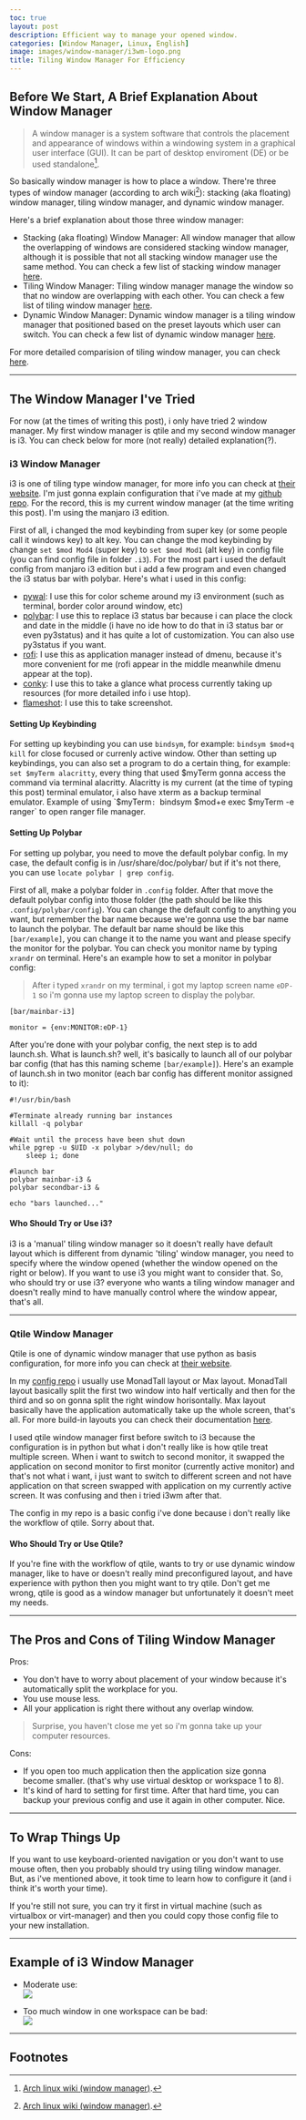 ```yaml
---
toc: true
layout: post
description: Efficient way to manage your opened window.
categories: [Window Manager, Linux, English]
image: images/window-manager/i3wm-logo.png
title: Tiling Window Manager For Efficiency
---
```

## Before We Start, A Brief Explanation About Window Manager

>A window manager is a system software that controls the placement and appearance of windows within a windowing system in a graphical user interface (GUI). It can be part of desktop enviroment (DE) or be used standalone[^1].

So basically window manager is how to place a window. There're three types of window manager (according to arch wiki[^1]): stacking (aka floating) window manager, tiling window manager, and dynamic window manager.

Here's a brief explanation about those three window manager:
- Stacking (aka floating) Window Manager:
All window manager that allow the overlapping of windows are considered stacking window manager, although it is possible that not all stacking window manager use the same method. You can check a few list of stacking window manager [here](https://wiki.archlinux.org/index.php/window_manager#Stacking_window_managers).
- Tiling Window Manager:
Tiling window manager manage the window so that no window are overlapping with each other. You can check a few list of tiling window manager [here](https://wiki.archlinux.org/index.php/window_manager#Tiling_window_managers).
- Dynamic Window Manager:
Dynamic window manager is a tiling window manager that positioned based on the preset layouts which user can switch. You can check a few list of dynamic window manager [here](https://wiki.archlinux.org/index.php/window_manager#Dynamic_window_managers).

For more detailed comparision of tiling window manager, you can check [here](https://wiki.archlinux.org/index.php/Comparison_of_tiling_window_managers).

---

## The Window Manager I've Tried

For now (at the times of writing this post), i only have tried 2 window manager. My first window manager is qtile and my second window manager is i3. You can check below for more (not really) detailed explanation(?).

### i3 Window Manager
i3 is one of tiling type window manager, for more info you can check at [their website](https://i3wm.org/). I'm just gonna explain configuration that i've made at my [github repo](https://github.com/bruhtus/i3_config). For the record, this is my current window manager (at the time writing this post). I'm using the manjaro i3 edition.

First of all, i changed the mod keybinding from super key (or some people call it windows key) to alt key. You can change the mod keybinding by change `set $mod Mod4` (super key) to `set $mod Mod1` (alt key) in config file (you can find config file in folder `.i3`). For the most part i used the default config from manjaro i3 edition but i add a few program and even changed the i3 status bar with polybar. Here's what i used in this config:
- [pywal](https://github.com/dylanaraps/pywal): I use this for color scheme around my i3 environment (such as terminal, border color around window, etc)
- [polybar](https://github.com/polybar/polybar): I use this to replace i3 status bar because i can place the clock and date in the middle (i have no ide how to do that in i3 status bar or even py3status) and it has quite a lot of customization. You can also use py3status if you want.
- [rofi](https://github.com/davatorium/rofi): I use this as application manager instead of dmenu, because it's more convenient for me (rofi appear in the middle meanwhile dmenu appear at the top).
- [conky](https://github.com/brndnmtthws/conky): I use this to take a glance what process currently taking up resources (for more detailed info i use htop).
- [flameshot](https://github.com/flameshot-org/flameshot): I use this to take screenshot.

#### Setting Up Keybinding
For setting up keybinding you can use `bindsym`, for example: `bindsym $mod+q kill` for close focused or currenly active window. Other than setting up keybindings, you can also set a program to do a certain thing, for example: `set $myTerm alacritty`, every thing that used $myTerm gonna access the command via terminal alacritty. Alacritty is my current (at the time of typing this post) terminal emulator, i also have xterm as a backup terminal emulator. Example of using `$myTerm`: `bindsym $mod+e exec $myTerm -e ranger` to open ranger file manager.

#### Setting Up Polybar
For setting up polybar, you need to move the default polybar config. In my case, the default config is in /usr/share/doc/polybar/ but if it's not there, you can use `locate polybar | grep config`. 

First of all, make a polybar folder in `.config` folder. After that move the default polybar config into those folder (the path should be like this `.config/polybar/config`). You can change the default config to anything you want, but remember the bar name because we're gonna use the bar name to launch the polybar. The default bar name should be like this `[bar/example]`, you can change it to the name you want and please specify the monitor for the polybar. You can check you monitor name by typing `xrandr` on terminal. Here's an example how to set a monitor in polybar config: <br>
> After i typed `xrandr` on my terminal, i got my laptop screen name `eDP-1` so i'm gonna use my laptop screen to display the polybar.

```
[bar/mainbar-i3]

monitor = {env:MONITOR:eDP-1}
```

After you're done with your polybar config, the next step is to add launch.sh. What is launch.sh? well, it's basically to launch all of our polybar bar config (that has this naming scheme `[bar/example]`). Here's an example of launch.sh in two monitor (each bar config has different monitor assigned to it):

```
#!/usr/bin/bash

#Terminate already running bar instances
killall -q polybar

#Wait until the process have been shut down
while pgrep -u $UID -x polybar >/dev/null; do
    sleep i; done

#launch bar
polybar mainbar-i3 &
polybar secondbar-i3 &

echo "bars launched..."
```

#### Who Should Try or Use i3?
i3 is a 'manual' tiling window manager so it doesn't really have default layout which is different from dynamic 'tiling' window manager, you need to specify where the window opened (whether the window opened on the right or below). If you want to use i3 you might want to consider that. So, who should try or use i3? everyone who wants a tiling window manager and  doesn't really mind to have manually control where the window appear, that's all.

---

### Qtile Window Manager
Qtile is one of dynamic window manager that use python as basis configuration, for more info you can check at [their website](https://qtile.org/).

In my [config repo](https://github.com/bruhtus/qtile_config) i usually use MonadTall layout or Max layout. MonadTall layout basically split the first two window into half vertically and then for the third and so on gonna split the right window horisontally. Max layout basically have the application automatically take up the whole screen, that's all. For more build-in layouts you can check their documentation [here](http://docs.qtile.org/en/latest/manual/ref/layouts.html?highlight=layouts).

I used qtile window manager first before switch to i3 because the configuration is in python but what i don't really like is how qtile treat multiple screen. When i want to switch to second monitor, it swapped the application on second monitor to first monitor (currently active monitor) and that's not what i want, i just want to switch to different screen and not have application on that screen swapped with application on my currently active screen. It was confusing and then i tried i3wm after that.

The config in my repo is a basic config i've done because i don't really like the workflow of qtile. Sorry about that.

#### Who Should Try or Use Qtile?
If you're fine with the workflow of qtile, wants to try or use dynamic window manager, like to have or doesn't really mind  preconfigured layout, and have experience with python then you might want to try qtile. Don't get me wrong, qtile is good as a window manager but unfortunately it doesn't meet my needs.

---

## The Pros and Cons of Tiling Window Manager
Pros:
- You don't have to worry about placement of your window because it's automatically split the workplace for you.
- You use mouse less.
- All your application is right there without any overlap window.
> Surprise, you haven't close me yet so i'm gonna take up your computer resources.

Cons:
- If you open too much application then the application size gonna become smaller. (that's why use virtual desktop or workspace 1 to 8).
- It's kind of hard to setting for first time. After that hard time, you can backup your previous config and use it again in other computer. Nice.

---

## To Wrap Things Up
If you want to use keyboard-oriented navigation or you don't want to use mouse often, then you probably should try using tiling window manager. But, as i've mentioned above, it took time to learn how to configure it (and i think it's worth your time).

If you're still not sure, you can try it first in virtual machine (such as virtualbox or virt-manager) and then you could copy those config file to your new installation.

---

## Example of i3 Window Manager
- Moderate use: <br>
![]({{site.baseurl}}/images/window-manager/example-of-i3wm.jpg)

- Too much window in one workspace can be bad: <br>
![]({{site.baseurl}}/images/window-manager/too-much-window.jpg)

---

## Footnotes
[^1]: [Arch linux wiki (window manager)](https://wiki.archlinux.org/index.php/window_manager).
